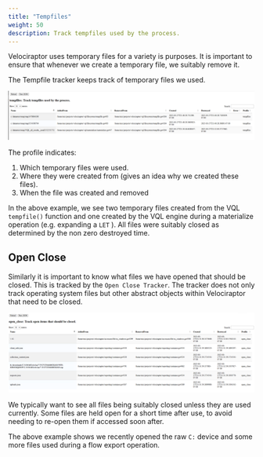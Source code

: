 ```yaml
---
title: "Tempfiles"
weight: 50
description: Track tempfiles used by the process.
---
```


Velociraptor uses temporary files for a variety is purposes. It is
important to ensure that whenever we create a temporary file, we
suitably remove it.

The Tempfile tracker keeps track of temporary files we used.

![Temporary file profile](tempfiles.png)

The profile indicates:

1. Which temporary files were used.
2. Where they were created from (gives an idea why we created these files).
3. When the file was created and removed

In the above example, we see two temporary files created from the VQL
`tempfile()` function and one created by the VQL engine during a
materialize operation (e.g. expanding a `LET` ). All files were
suitably closed as determined by the non zero destroyed time.


## Open Close

Similarly it is important to know what files we have opened that
should be closed. This is tracked by the `Open Close Tracker`. The
tracker does not only track operating system files but other abstract
objects within Velociraptor that need to be closed.

![Open Closed profile](openclosed.png)

We typically want to see all files being suitably closed unless they
are used currently. Some files are held open for a short time after
use, to avoid needing to re-open them if accessed soon after.

The above example shows we recently opened the raw `C:` device and
some more files used during a flow export operation.
